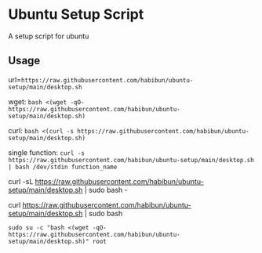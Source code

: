 # Ubuntu Setup Script
A setup script for ubuntu

## Usage

url=`https://raw.githubusercontent.com/habibun/ubuntu-setup/main/desktop.sh`

wget: `bash <(wget -qO- https://raw.githubusercontent.com/habibun/ubuntu-setup/main/desktop.sh)`

curl: `bash <(curl -s https://raw.githubusercontent.com/habibun/ubuntu-setup/main/desktop.sh)`

single function: `curl -s https://raw.githubusercontent.com/habibun/ubuntu-setup/main/desktop.sh | bash /dev/stdin function_name`

curl -sL https://raw.githubusercontent.com/habibun/ubuntu-setup/main/desktop.sh | sudo bash -

curl https://raw.githubusercontent.com/habibun/ubuntu-setup/main/desktop.sh | sudo bash

`sudo su -c "bash <(wget -qO- https://raw.githubusercontent.com/habibun/ubuntu-setup/main/desktop.sh)" root`